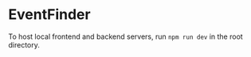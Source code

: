 # EventFinder

To host local frontend and backend servers, run ```npm run dev``` in the root directory.
